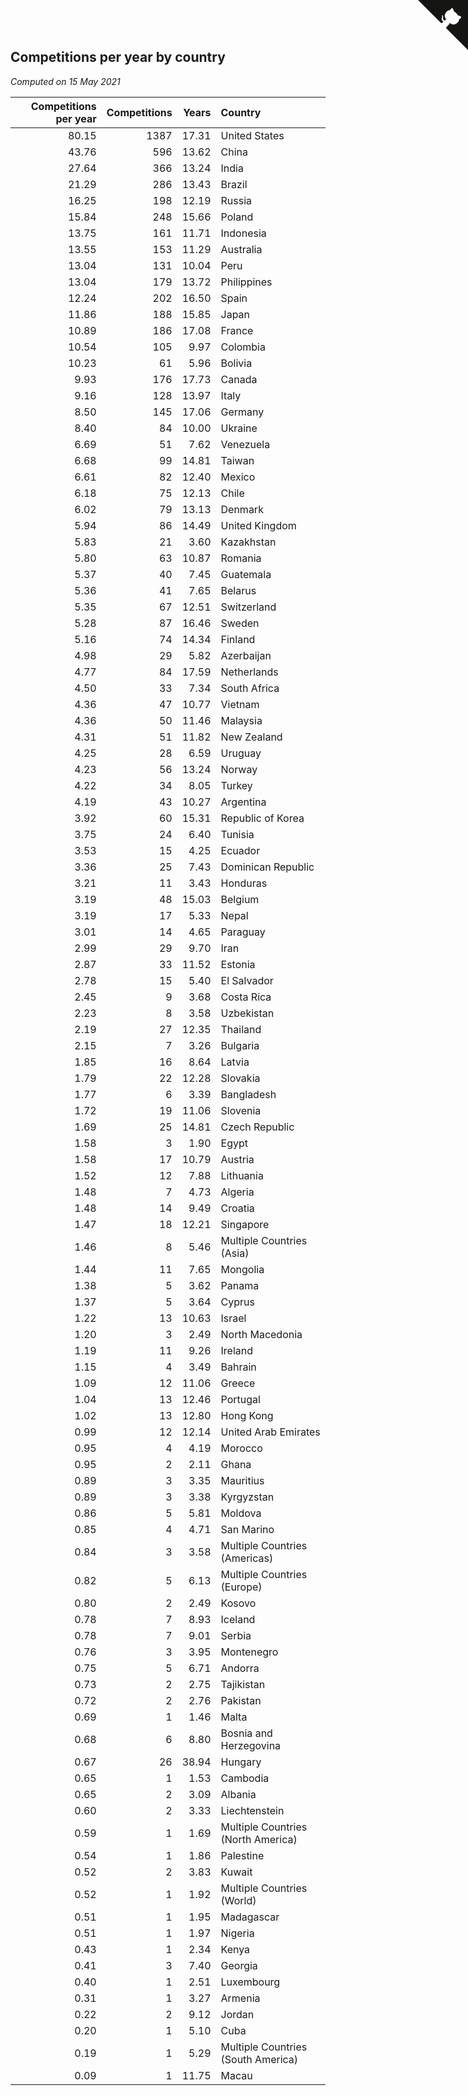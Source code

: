 ## Competitions per year by country

*Computed on 15 May 2021*

| Competitions per year | Competitions | Years | Country |
| ---: | ---: | ---: | :--- |
| 80.15 | 1387 | 17.31 | United States |
| 43.76 | 596 | 13.62 | China |
| 27.64 | 366 | 13.24 | India |
| 21.29 | 286 | 13.43 | Brazil |
| 16.25 | 198 | 12.19 | Russia |
| 15.84 | 248 | 15.66 | Poland |
| 13.75 | 161 | 11.71 | Indonesia |
| 13.55 | 153 | 11.29 | Australia |
| 13.04 | 131 | 10.04 | Peru |
| 13.04 | 179 | 13.72 | Philippines |
| 12.24 | 202 | 16.50 | Spain |
| 11.86 | 188 | 15.85 | Japan |
| 10.89 | 186 | 17.08 | France |
| 10.54 | 105 | 9.97 | Colombia |
| 10.23 | 61 | 5.96 | Bolivia |
| 9.93 | 176 | 17.73 | Canada |
| 9.16 | 128 | 13.97 | Italy |
| 8.50 | 145 | 17.06 | Germany |
| 8.40 | 84 | 10.00 | Ukraine |
| 6.69 | 51 | 7.62 | Venezuela |
| 6.68 | 99 | 14.81 | Taiwan |
| 6.61 | 82 | 12.40 | Mexico |
| 6.18 | 75 | 12.13 | Chile |
| 6.02 | 79 | 13.13 | Denmark |
| 5.94 | 86 | 14.49 | United Kingdom |
| 5.83 | 21 | 3.60 | Kazakhstan |
| 5.80 | 63 | 10.87 | Romania |
| 5.37 | 40 | 7.45 | Guatemala |
| 5.36 | 41 | 7.65 | Belarus |
| 5.35 | 67 | 12.51 | Switzerland |
| 5.28 | 87 | 16.46 | Sweden |
| 5.16 | 74 | 14.34 | Finland |
| 4.98 | 29 | 5.82 | Azerbaijan |
| 4.77 | 84 | 17.59 | Netherlands |
| 4.50 | 33 | 7.34 | South Africa |
| 4.36 | 47 | 10.77 | Vietnam |
| 4.36 | 50 | 11.46 | Malaysia |
| 4.31 | 51 | 11.82 | New Zealand |
| 4.25 | 28 | 6.59 | Uruguay |
| 4.23 | 56 | 13.24 | Norway |
| 4.22 | 34 | 8.05 | Turkey |
| 4.19 | 43 | 10.27 | Argentina |
| 3.92 | 60 | 15.31 | Republic of Korea |
| 3.75 | 24 | 6.40 | Tunisia |
| 3.53 | 15 | 4.25 | Ecuador |
| 3.36 | 25 | 7.43 | Dominican Republic |
| 3.21 | 11 | 3.43 | Honduras |
| 3.19 | 48 | 15.03 | Belgium |
| 3.19 | 17 | 5.33 | Nepal |
| 3.01 | 14 | 4.65 | Paraguay |
| 2.99 | 29 | 9.70 | Iran |
| 2.87 | 33 | 11.52 | Estonia |
| 2.78 | 15 | 5.40 | El Salvador |
| 2.45 | 9 | 3.68 | Costa Rica |
| 2.23 | 8 | 3.58 | Uzbekistan |
| 2.19 | 27 | 12.35 | Thailand |
| 2.15 | 7 | 3.26 | Bulgaria |
| 1.85 | 16 | 8.64 | Latvia |
| 1.79 | 22 | 12.28 | Slovakia |
| 1.77 | 6 | 3.39 | Bangladesh |
| 1.72 | 19 | 11.06 | Slovenia |
| 1.69 | 25 | 14.81 | Czech Republic |
| 1.58 | 3 | 1.90 | Egypt |
| 1.58 | 17 | 10.79 | Austria |
| 1.52 | 12 | 7.88 | Lithuania |
| 1.48 | 7 | 4.73 | Algeria |
| 1.48 | 14 | 9.49 | Croatia |
| 1.47 | 18 | 12.21 | Singapore |
| 1.46 | 8 | 5.46 | Multiple Countries (Asia) |
| 1.44 | 11 | 7.65 | Mongolia |
| 1.38 | 5 | 3.62 | Panama |
| 1.37 | 5 | 3.64 | Cyprus |
| 1.22 | 13 | 10.63 | Israel |
| 1.20 | 3 | 2.49 | North Macedonia |
| 1.19 | 11 | 9.26 | Ireland |
| 1.15 | 4 | 3.49 | Bahrain |
| 1.09 | 12 | 11.06 | Greece |
| 1.04 | 13 | 12.46 | Portugal |
| 1.02 | 13 | 12.80 | Hong Kong |
| 0.99 | 12 | 12.14 | United Arab Emirates |
| 0.95 | 4 | 4.19 | Morocco |
| 0.95 | 2 | 2.11 | Ghana |
| 0.89 | 3 | 3.35 | Mauritius |
| 0.89 | 3 | 3.38 | Kyrgyzstan |
| 0.86 | 5 | 5.81 | Moldova |
| 0.85 | 4 | 4.71 | San Marino |
| 0.84 | 3 | 3.58 | Multiple Countries (Americas) |
| 0.82 | 5 | 6.13 | Multiple Countries (Europe) |
| 0.80 | 2 | 2.49 | Kosovo |
| 0.78 | 7 | 8.93 | Iceland |
| 0.78 | 7 | 9.01 | Serbia |
| 0.76 | 3 | 3.95 | Montenegro |
| 0.75 | 5 | 6.71 | Andorra |
| 0.73 | 2 | 2.75 | Tajikistan |
| 0.72 | 2 | 2.76 | Pakistan |
| 0.69 | 1 | 1.46 | Malta |
| 0.68 | 6 | 8.80 | Bosnia and Herzegovina |
| 0.67 | 26 | 38.94 | Hungary |
| 0.65 | 1 | 1.53 | Cambodia |
| 0.65 | 2 | 3.09 | Albania |
| 0.60 | 2 | 3.33 | Liechtenstein |
| 0.59 | 1 | 1.69 | Multiple Countries (North America) |
| 0.54 | 1 | 1.86 | Palestine |
| 0.52 | 2 | 3.83 | Kuwait |
| 0.52 | 1 | 1.92 | Multiple Countries (World) |
| 0.51 | 1 | 1.95 | Madagascar |
| 0.51 | 1 | 1.97 | Nigeria |
| 0.43 | 1 | 2.34 | Kenya |
| 0.41 | 3 | 7.40 | Georgia |
| 0.40 | 1 | 2.51 | Luxembourg |
| 0.31 | 1 | 3.27 | Armenia |
| 0.22 | 2 | 9.12 | Jordan |
| 0.20 | 1 | 5.10 | Cuba |
| 0.19 | 1 | 5.29 | Multiple Countries (South America) |
| 0.09 | 1 | 11.75 | Macau |


<a href="https://github.com/jonatanklosko/wca_statistics" class="github-corner" aria-label="View source on Github"><svg width="80" height="80" viewBox="0 0 250 250" style="fill:#151513; color:#fff; position: absolute; top: 0; border: 0; right: 0;" aria-hidden="true"><path d="M0,0 L115,115 L130,115 L142,142 L250,250 L250,0 Z"></path><path d="M128.3,109.0 C113.8,99.7 119.0,89.6 119.0,89.6 C122.0,82.7 120.5,78.6 120.5,78.6 C119.2,72.0 123.4,76.3 123.4,76.3 C127.3,80.9 125.5,87.3 125.5,87.3 C122.9,97.6 130.6,101.9 134.4,103.2" fill="currentColor" style="transform-origin: 130px 106px;" class="octo-arm"></path><path d="M115.0,115.0 C114.9,115.1 118.7,116.5 119.8,115.4 L133.7,101.6 C136.9,99.2 139.9,98.4 142.2,98.6 C133.8,88.0 127.5,74.4 143.8,58.0 C148.5,53.4 154.0,51.2 159.7,51.0 C160.3,49.4 163.2,43.6 171.4,40.1 C171.4,40.1 176.1,42.5 178.8,56.2 C183.1,58.6 187.2,61.8 190.9,65.4 C194.5,69.0 197.7,73.2 200.1,77.6 C213.8,80.2 216.3,84.9 216.3,84.9 C212.7,93.1 206.9,96.0 205.4,96.6 C205.1,102.4 203.0,107.8 198.3,112.5 C181.9,128.9 168.3,122.5 157.7,114.1 C157.9,116.9 156.7,120.9 152.7,124.9 L141.0,136.5 C139.8,137.7 141.6,141.9 141.8,141.8 Z" fill="currentColor" class="octo-body"></path></svg></a><style>.github-corner:hover .octo-arm{animation:octocat-wave 560ms ease-in-out}@keyframes octocat-wave{0%,100%{transform:rotate(0)}20%,60%{transform:rotate(-25deg)}40%,80%{transform:rotate(10deg)}}@media (max-width:500px){.github-corner:hover .octo-arm{animation:none}.github-corner .octo-arm{animation:octocat-wave 560ms ease-in-out}}</style>
